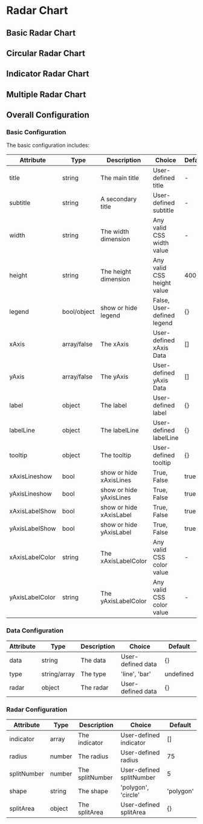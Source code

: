 <script defers>

const Basic_Radar = {
    code: `const getOption = () => {
    return {
        type: 'radar',
        data: {
            'Referer of a Websit': [
                {
                    name: '2018', 
                    value: [5000, 7000, 12000, 11000, 15000, 14000]
                }
            ],
        },
        radar:{
            indicator: [
                        { name: 'APP', max: 6000 },
                        { name: 'PC', max: 16000 },
                        { name: 'Mobile', max: 30000 },
                        { name: 'Wechat', max: 35000 },
                        { name: 'Mobile QQ', max: 50000 },
                        { name: 'Mini App', max: 25000 }
            ]
        },
	}
};
return getOption;`
};

const Circular_radar = {
    code: `const getOption = () => {
    return {
        type: 'radar',
        data: {
            'Referer of a Websit': [
                {
                    name: '2018', 
                    value: [5000, 7000, 12000, 11000, 15000, 14000]
                }
            ],
        },
        radar:{
            indicator: [
                        { name: 'APP', max: 6000 },
                        { name: 'PC', max: 16000 },
                        { name: 'Mobile', max: 30000 },
                        { name: 'Wechat', max: 35000 },
                        { name: 'Mobile QQ', max: 50000 },
                        { name: 'Mini App', max: 25000 }
            ],
            radius: 120,
            splitNumber: 3,
            shape: 'circle', 
            splitArea: {
                areaStyle: {
                        color: ['rgba(114, 172, 209, 0.2)','rgba(114, 172, 209, 0.4)', 'rgba(114, 172, 209, 0.6)','rgba(114, 172, 209, 0.8)', 'rgba(114, 172, 209, 1)'],
                        shadowColor: 'rgba(0, 0, 0, 0.3)',
                        shadowBlur: 10
                }
            }
        },
	}
};
return getOption;`
};


const Indicator_radar = {
    code: `const getOption = () => {
    return {
        type: 'radar',
        data: {
            'Referer of a Websit': [
                {
                    name: '2018', 
                    value: [5000, 7000, 12000, 11000, 15000, 14000]
                },
                {
                    name: '2019', 
                    value: [4000, 9000, 15000, 15000, 13000, 11000],
                    symbol: 'rect',
                    symbolSize: 12,
                    lineStyle: {
                        type: 'dashed'
                    },
                    label: {
                        show: true,
                        formatter: function (params) {
                        return params.value;
                        }
                    }
                }
            ],
        },
        radar:{
            indicator: [
                        { name: 'APP', max: 6000 },
                        { name: 'PC', max: 16000 },
                        { name: 'Mobile', max: 30000 },
                        { name: 'Wechat', max: 35000 },
                        { name: 'Mobile QQ', max: 50000 },
                        { name: 'Mini App', max: 25000 }
            ],
            radius: 120,
            splitNumber: 3,
            shape: 'circle',
            name: {
                fontSize: 20,
                color: 'rgba(185, 11, 220, 1)'
            }
        },
	}
};
return getOption;`
};

const Multiple_radar = {
    code: `const getOption = () => {
    return {
        type: 'radar',
        data: {
            'First': [
                {
                value: [60, 73, 85, 40],
                name: 'A Software'
                }
            ],
            "Second": [
                {
                    value: [85, 90, 90, 95, 95],
                    name: 'A Phone'
                },
                {
                    value: [95, 80, 95, 90, 93],
                    name: 'Another Phone'
                }
            ],
            'Third': [
                {
                    name: 'Precipitation',
                    value: [2.6, 5.9, 9.0, 26.4, 28.7, 70.7, 75.6, 82.2, 48.7, 18.8, 6.0, 2.3]
                },
                {
                    name: 'Evaporation',
                    value: [2.0, 4.9, 7.0, 23.2, 25.6, 76.7, 35.6, 62.2, 32.6, 20.0, 6.4, 3.3]
                }
            ],
        },
        radar: [
            {
                indicator: [
                    { text: 'Brand', max: 100 },
                    { text: 'Content', max: 100 },
                    { text: 'Usability', max: 100 },
                    { text: 'Function', max: 100 }
                ],
                center: ['25%', '40%'],
                radius: 80
            },
            {
                indicator: [
                    { text: 'Look', max: 100 },
                    { text: 'Photo', max: 100 },
                    { text: 'System', max: 100 },
                    { text: 'Performance', max: 100 },
                    { text: 'Screen', max: 100 }
                ],
                radius: 80,
                center: ['50%', '60%']
            },
            {
                indicator: (function () {
                    var res = [];
                    for (var i = 1; i <= 12; i++) {
                    res.push({ text: i + '月', max: 100 });
                    }
                    return res;
                })(),
                center: ['75%', '40%'],
                radius: 80
            }
        ],
	}
};
return getOption;`
};

const ex1 = new $visualify.LiveEditor(Basic_Radar).mount('#ex1');
const ex2 = new $visualify.LiveEditor(Circular_radar).mount('#ex2');
const ex3 = new $visualify.LiveEditor(Indicator_radar).mount('#ex3');
const ex4 = new $visualify.LiveEditor(Multiple_radar).mount('#ex4');
</script>

# Radar Chart

## Basic Radar Chart

<div id="ex1"></div>

## Circular Radar Chart

<div id="ex2"></div>

## Indicator Radar Chart

<div id="ex3"></div>

## Multiple Radar Chart

<div id="ex4"></div>

## Overall Configuration

### Basic Configuration

The basic configuration includes:

| Attribute       | Type        | Description             | Choice                     | Default |
| --------------- | ----------- | ----------------------- | -------------------------- | ------- |
| title           | string      | The main title          | User-defined title         | -       |
| subtitle        | string      | A secondary title       | User-defined subtitle      | -       |
| width           | string      | The width dimension     | Any valid CSS width value  | -       |
| height          | string      | The height dimension    | Any valid CSS height value | 400px   |
| legend          | bool/object | show or hide legend     | False, User-defined legend | {}      |
| xAxis           | array/false | The xAxis               | User-defined xAxis Data    | []      |
| yAxis           | array/false | The yAxis               | User-defined yAxis Data    | []      |
| label           | object      | The label               | User-defined label         | {}      |
| labelLine       | object      | The labelLine           | User-defined labelLine     | {}      |
| tooltip         | object      | The tooltip             | User-defined tooltip       | {}      |
| xAxisLineshow   | bool        | show or hide xAxisLines | True, False                | true    |
| yAxisLineshow   | bool        | show or hide yAxisLines | True, False                | true    |
| xAxisLabelShow  | bool        | show or hide xAxisLabel | True, False                | true    |
| yAxisLabelShow  | bool        | show or hide yAxisLabel | True, False                | true    |
| xAxisLabelColor | string      | The xAxisLabelColor     | Any valid CSS color value  | -       |
| yAxisLabelColor | string      | The yAxisLabelColor     | Any valid CSS color value  | -       |

### Data Configuration

| Attribute | Type         | Description | Choice            | Default   |
| --------- | ------------ | ----------- | ----------------- | --------- |
| data      | string       | The data    | User-defined data | {}        |
| type      | string/array | The type    | 'line', 'bar'     | undefined |
| radar     | object       | The radar   | User-defined data | {}        |

### Radar Configuration

| Attribute   | Type   | Description     | Choice                   | Default   |
| ----------- | ------ | --------------- | ------------------------ | --------- |
| indicator   | array  | The indicator   | User-defined indicator   | []        |
| radius      | number | The radius      | User-defined radius      | 75        |
| splitNumber | number | The splitNumber | User-defined splitNumber | 5         |
| shape       | string | The shape       | 'polygon', 'circle'      | 'polygon' |
| splitArea   | object | The splitArea   | User-defined splitArea   | {}        |
